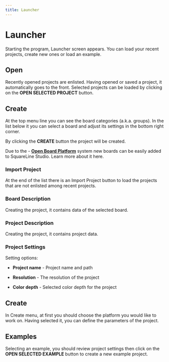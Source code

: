 ```yaml
---
title: Launcher
---
```


# Launcher

Starting the program, Launcher screen appears. You can load your recent projects, create new ones or load an example.

## Open

Recently opened projects are enlisted. Having opened or saved a project, it automatically goes to the front. Selected projects can be loaded by clicking on the **OPEN SELECTED PROJECT** button.

## Create

At the top menu line you can see the board categories (a.k.a. groups).  In the list below it you can select a board and adjust its settings in the bottom right corner. 

By clicking the **CREATE** button the project will be created. 

Due to the - [**Open Board Platform**](https://docs.squareline.io/docs/obp-description) system new boards can be easily added to SquareLine Studio. Learn more about it here.



### Import Project

At the end of the list there is an Import Project button to load the projects that are not enlisted among recent projects.

### Board Description

Creating the project, it contains data of the selected board.

### Project Description

Creating the project, it contains project data.

### Project Settings

Setting options:

- **Project name** - Project name and path

- **Resolution** - The resolution of the project

- **Color depth** - Selected color depth for the project

## Create

In Create menu, at first you should choose the platform you would like to work on. Having selected it, you can define the parameters of the project.

## Examples

Selecting an example, you should review project settings then click on the **OPEN SELECTED EXAMPLE** button to create a new example project.